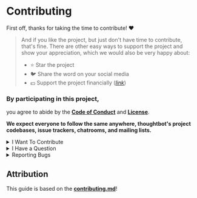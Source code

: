 # Contributing

First off, thanks for taking the time to contribute! ❤️

> And if you like the project, but just don't have time to contribute, that's fine. There are other easy ways to support the project and show your appreciation, which we would also be very happy about:
> - :star: Star the project
> - 🐦 Share the word on your social media
> - 💵 Support the project financially ([*link*](https://github.com/WriteNaN/Cesium/blob/main/README.md#donate))

### By participating in this project,
you agree to abide by the [**Code of Conduct**](https://github.com/WriteNaN/Cesium/blob/main/CODE_OF_CONDUCT.md) and [**License**](https://github.com/WriteNaN/Cesium/blob/main/LICENSE).

**We expect everyone to follow the same
anywhere, thoughtbot's project codebases,
issue trackers, chatrooms, and mailing lists.**

<details>
  <summary>I Want To Contribute</summary>

  ### Legal Notice 
  When contributing to this project, you must agree that you have authored 100% of the content, that you have the necessary rights to the content and that the content you contribute may be provided under the project license.
</details>

<details>
  <summary>I Have a Question</summary>

  If you want to ask a question, we assume that you have read the available [Documentation](https://github.com/WriteNaN/Cesium/blob/main/README.md).

  Before you ask a question, it is best to search for existing [Issues](/issues) that might help you. In case you have found a suitable issue and still need clarification, you can write your question in this issue. It is also advisable to search the internet for answers first.

  If you then still feel the need to ask a question and need clarification, we recommend the following:

  - Open an [Issue](/issues/new).
  - Provide as much context as you can about what you're running into.
  - Provide project and platform versions (nodejs, npm, etc), depending on what seems relevant.

  We will then take care of the issue as soon as possible.
</details>

<details>
  <summary>Reporting Bugs</summary>

  #### Before Submitting a Bug Report

  A good bug report shouldn't leave others needing to chase you up for more information. Therefore, we ask you to investigate carefully, collect information and describe the issue in detail in your report. Please complete the following steps in advance to help us fix any potential bug as fast as possible.

  - Make sure that you are using the latest version.
  - Determine if your bug is really a bug and not an error on your side e.g. using incompatible environment components/versions (Make sure that you have read the [documentation](https://github.com/WriteNaN/Cesium/blob/main/docs/README.md). If you are looking for support, you might want to check [this section](#i-have-a-question)).
  - To see if other users have experienced (and potentially already solved) the same issue you are having, check if there is not already a bug report existing for your bug or error in the [bug tracker](issues?q=label%3Abug).
  - Also make sure to search the internet (including Stack Overflow) to see if users outside of the GitHub community have discussed the issue.
  - Collect information about the bug:
  - Stack trace (Traceback)
  - OS, Platform and Version (Windows, Linux, macOS, x86, ARM)
  - Version of the interpreter, compiler, SDK, runtime environment, package manager, depending on what seems relevant.
  - Possibly your input and the output
  - Can you reliably reproduce the issue? And can you also reproduce it with older versions?

  #### How Do I Submit a Good Bug Report?

  > You must never report security related issues, vulnerabilities or bugs including sensitive information to the issue tracker, or elsewhere in public. Instead sensitive bugs must be sent by email to <>.

  We use GitHub issues to track bugs and errors. If you run into an issue with the project:

  - Open an [Issue](/issues/new). (Since we can't be sure at this point whether it is a bug or not, we ask you not to talk about a bug yet and not to label the issue.)
  - Explain the behavior you would expect and the actual behavior.
  - Please provide as much context as possible and describe the *reproduction steps* that someone else can follow to recreate the issue on their own. This usually includes your code. For good bug reports you should isolate the problem and create a reduced test case.
  - Provide the information you collected in the previous section.

  Once it's filed:

  - The project team will label the issue accordingly.
  - A team member will try to reproduce the issue with your provided steps. If there are no reproduction steps or no obvious way to reproduce the issue, the team will ask you for those steps and mark the issue as `needs-repro`. Bugs with the `needs-repro` tag will not be addressed until they are reproduced.
  - If the team is able to reproduce the issue, it will be marked `needs-fix`, as well as possibly other tags (such as `critical`), and the issue will be left to be [implemented by a maintainer](https://github.com/WriteNaN/Cesium/blob/main/CODEOWNERS).
</details>


## Attribution
This guide is based on the [**contributing.md**](https://contributing.md/)!
